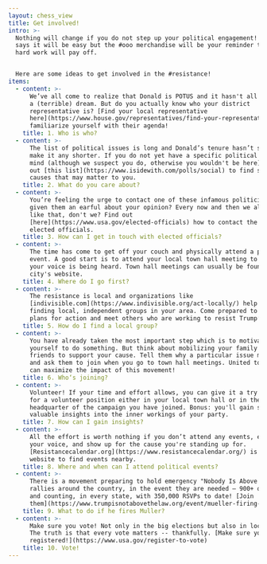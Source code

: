 ```yaml
---
layout: chess_view
title: Get involved!
intro: >-
  Nothing will change if you do not step up your political engagement! Nobody
  says it will be easy but the #ooo merchandise will be your reminder that your
  hard work will pay off.


  Here are some ideas to get involved in the #resistance!
items:
  - content: >-
      We’ve all come to realize that Donald is POTUS and it hasn't all been just
      a (terrible) dream. But do you actually know who your district
      representative is? [Find your local representative
      here](https://www.house.gov/representatives/find-your-representative) and
      familiarize yourself with their agenda!
    title: 1. Who is who?
  - content: >-
      The list of political issues is long and Donald’s tenure hasn’t seemed to
      make it any shorter. If you do not yet have a specific political issue in
      mind (although we suspect you do, otherwise you wouldn't be here), check
      out [this list](https://www.isidewith.com/polls/social) to find some
      causes that may matter to you.
    title: 2. What do you care about?
  - content: >-
      You’re feeling the urge to contact one of these infamous politicians and
      given them an earful about your opinion? Every now and then we all feel
      like that, don't we? Find out
      [here](https://www.usa.gov/elected-officials) how to contact the federal
      elected officials.
    title: 3. How can I get in touch with elected officials?
  - content: >-
      The time has come to get off your couch and physically attend a political
      event. A good start is to attend your local town hall meeting to ensure
      your voice is being heard. Town hall meetings can usually be found on your
      city's website.
    title: 4. Where do I go first?
  - content: >-
      The resistance is local and organizations like
      [indivisible.com](https://www.indivisible.org/act-locally/) help you
      finding local, independent groups in your area. Come prepared to make
      plans for action and meet others who are working to resist Trump’s agenda.
    title: 5. How do I find a local group?
  - content: >-
      You have already taken the most important step which is to motivate
      yourself to do something. But think about mobilizing your family and
      friends to support your cause. Tell them why a particular issue matters
      and ask them to join when you go to town hall meetings. United together we
      can maximize the impact of this movement!
    title: 6. Who‘s joining?
  - content: >-
      Volunteer! If your time and effort allows, you can give it a try and ask
      for a volunteer position either in your local town hall or in the
      headquarter of the campaign you have joined. Bonus: you'll gain some
      valuable insights into the inner workings of your party.
    title: 7. How can I gain insights?
  - content: >-
      All the effort is worth nothing if you don’t attend any events, express
      your voice, and show up for the cause you're standing up for.
      [Resistancecalendar.org](https://www.resistancecalendar.org/) is a great
      website to find events nearby.
    title: 8. Where and when can I attend political events?
  - content: >-
      There is a movement preparing to hold emergency "Nobody Is Above the Law"
      rallies around the country, in the event they are needed — 900+ of them
      and counting, in every state, with 350,000 RSVPs to date! [Join
      them](https://www.trumpisnotabovethelaw.org/event/mueller-firing-rapid-response/search/).
    title: 9. What to do if he fires Muller?
  - content: >-
      Make sure you vote! Not only in the big elections but also in local ones.
      The truth is that every vote matters -- thankfully. [Make sure you are
      registered!](https://www.usa.gov/register-to-vote)
    title: 10. Vote!
---
```


